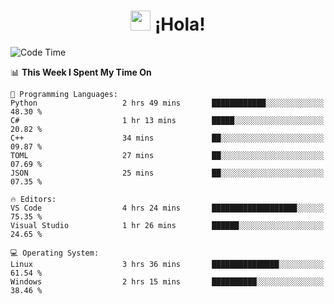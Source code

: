 <div align="center"><h1><img src="https://github.com/blackcater/blackcater/raw/main/images/Hi.gif" height="32"/> ¡Hola!</h1>
</div>

<!--START_SECTION:waka-->
![Code Time](http://img.shields.io/badge/Code%20Time-663%20hrs%2010%20mins-blue)

📊 **This Week I Spent My Time On** 

```text
💬 Programming Languages: 
Python                   2 hrs 49 mins       ████████████░░░░░░░░░░░░░   48.30 % 
C#                       1 hr 13 mins        █████░░░░░░░░░░░░░░░░░░░░   20.82 % 
C++                      34 mins             ██░░░░░░░░░░░░░░░░░░░░░░░   09.87 % 
TOML                     27 mins             ██░░░░░░░░░░░░░░░░░░░░░░░   07.69 % 
JSON                     25 mins             ██░░░░░░░░░░░░░░░░░░░░░░░   07.35 % 

🔥 Editors: 
VS Code                  4 hrs 24 mins       ███████████████████░░░░░░   75.35 % 
Visual Studio            1 hr 26 mins        ██████░░░░░░░░░░░░░░░░░░░   24.65 % 

💻 Operating System: 
Linux                    3 hrs 36 mins       ███████████████░░░░░░░░░░   61.54 % 
Windows                  2 hrs 15 mins       ██████████░░░░░░░░░░░░░░░   38.46 % 
```


<!--END_SECTION:waka-->